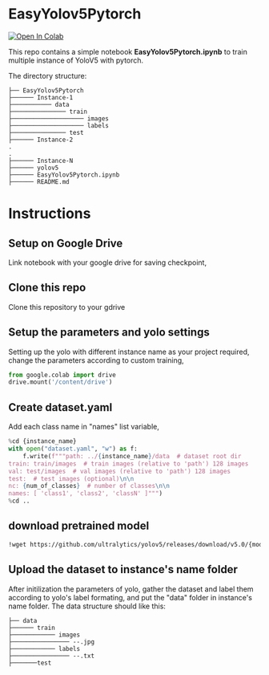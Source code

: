 # EasyYolov5Pytorch

[![Open In Colab](https://colab.research.google.com/assets/colab-badge.svg)](https://colab.research.google.com/drive/18dcCM1js2QSAB-GcPFOLg25vYUi2sB6B?usp=sharing)

This repo contains a simple notebook **EasyYolov5Pytorch.ipynb** to train multiple instance of YoloV5  with pytorch. 

The directory structure:
    
    ├── EasyYolov5Pytorch
    ├────── Instance-1
    ├─────────── data
    ├─────────────── train
    ├──────────────────── images
    ├──────────────────── labels
    ├─────────────── test
    ├────── Instance-2
    .
    .
    ├────── Instance-N
    ├────── yolov5
    ├────── EasyYolov5Pytorch.ipynb
    ├────── README.md
    

# Instructions
## Setup on Google Drive
Link notebook with your google drive for saving checkpoint,

## Clone this repo
Clone this repository to your gdrive

## Setup the parameters and yolo settings
Setting up the yolo with different instance name as your project required, change the parameters according to custom training,

```python
from google.colab import drive
drive.mount('/content/drive')
```

## Create dataset.yaml 
Add each class name in "names" list variable, 

```python
%cd {instance_name}
with open("dataset.yaml", "w") as f:   
    f.write(f"""path: ../{instance_name}/data  # dataset root dir
train: train/images  # train images (relative to 'path') 128 images
val: test/images  # val images (relative to 'path') 128 images
test:  # test images (optional)\n\n
nc: {num_of_classes}  # number of classes\n\n
names: [ 'class1', 'class2', 'classN' ]""")
%cd ..
```

## download pretrained model
```sh
!wget https://github.com/ultralytics/yolov5/releases/download/v5.0/{model}.pt
```


## Upload the dataset to instance's name folder
After initilization the parameters of yolo, gather the dataset and label them according to yolo's label formating, and put the "data" folder in instance's name folder.
The data structure should like this:
  
    ├── data
    ├────── train
    ├──────────── images
    ├──────────────── --.jpg
    ├──────────── labels
    ├──────────────── --.txt
    ├───────test
    
    



